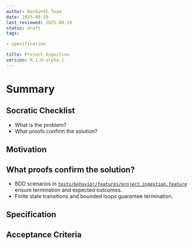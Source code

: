 ```yaml
---
author: DevSynth Team
date: 2025-08-19
last_reviewed: 2025-08-19
status: draft
tags:

- specification

title: Project Ingestion
version: 0.1.0-alpha.1
---
```


<!--
Required metadata fields:
- author: document author
- date: creation date
- last_reviewed: last review date
- status: draft | review | published
- tags: search keywords
- title: short descriptive name
- version: specification version
-->

# Summary

## Socratic Checklist
- What is the problem?
- What proofs confirm the solution?

## Motivation

## What proofs confirm the solution?
- BDD scenarios in [`tests/behavior/features/project_ingestion.feature`](../../tests/behavior/features/project_ingestion.feature) ensure termination and expected outcomes.
- Finite state transitions and bounded loops guarantee termination.


## Specification

## Acceptance Criteria
